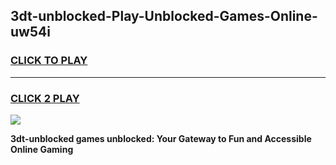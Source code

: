 
## 3dt-unblocked-Play-Unblocked-Games-Online-uw54i
<h3>
<a href="https://premium76.site?title=3dt-unblocked&ref=25A">CLICK TO PLAY</a></h3>
<hr>

<h3>
<a href="https://premium76.site?title=3dt-unblocked&ref=25A">CLICK 2 PLAY</a>
  
</h3>

<a href="https://premium76.site?title=3dt-unblocked&ref=25A"><img src="https://clearcache.store/games.png"></a>


**3dt-unblocked games unblocked: Your Gateway to Fun and Accessible Online Gaming**
